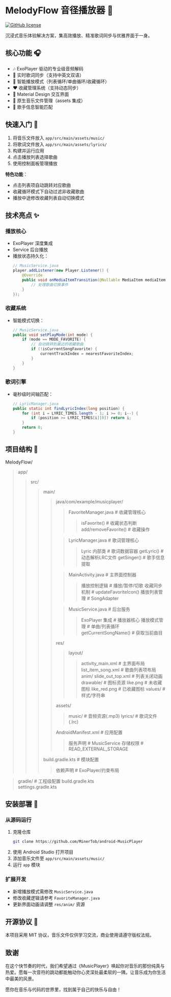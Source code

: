 # MelodyFlow 音径播放器 🎵

[![GitHub license](https://img.shields.io/github/license/MinerTob/android-MusicPlayer)](https://github.com/MinerTob/android-MusicPlayer/blob/main/LICENSE)

沉浸式音乐体验解决方案，集高效播放、精准歌词同步与优雅界面于一身。

## 核心功能 🎧

- 🎶 ExoPlayer 驱动的专业级音频解码
- 📜 实时歌词同步（支持中英文双语）
- 🔄 智能播放模式（列表循环/单曲循环/收藏循环）
- ❤️ 收藏管理系统（支持动态同步）
- 🎨 Material Design 交互界面
- 📂 原生音乐文件管理（assets 集成）
- 🎤 歌手信息智能匹配

## 快速入门 🚀

1. 将音乐文件放入 `app/src/main/assets/music/`
2. 将歌词文件放入 `app/src/main/assets/lyrics/`
3. 构建并运行应用
4. 点击播放列表选择歌曲
5. 使用控制面板管理播放

**特色功能**：
- 点击列表项自动跳转对应歌曲
- 收藏循环模式下自动过滤非收藏歌曲
- 播放中途修改收藏列表自动切换模式

## 技术亮点 ✨

### 播放核心
- ExoPlayer 深度集成
- Service 后台播放
- 播放状态持久化：
  ```java
  // MusicService.java
  player.addListener(new Player.Listener() {
      @Override
      public void onMediaItemTransition(@Nullable MediaItem mediaItem, int reason) {
          // 处理歌曲切换事件
      }
  });
  ```

### 收藏系统
- 智能模式切换：
  ```java
  // MusicService.java
  public void setPlayMode(int mode) {
      if (mode == MODE_FAVORITE) {
          // 自动跳转到最近的收藏歌曲
          if (!isCurrentSongFavorite) {
              currentTrackIndex = nearestFavoriteIndex;
          }
      }
  }
  ```

### 歌词引擎
- 毫秒级时间轴匹配：
  ```java
  // LyricManager.java
  public static int findLyricIndex(long position) {
      for (int i = LYRIC_TIMES.length - 1; i >= 0; i--) {
          if (position >= LYRIC_TIMES[i][0]) return i;
      }
      return 0;
  }
  ```

## 项目结构 📂
MelodyFlow/
> app/
> > src/
> > > main/
> > > > java/com/example/musicplayer/
> > > > > FavoriteManager.java       # 收藏管理核心
> > > > > > isFavorite()             # 收藏状态判断
> > > > > > add/removeFavorite()      # 收藏操作
> > > > 
> > > > > LyricManager.java          # 歌词管理核心
> > > > > > Lyric 内部类             # 歌词数据容器
> > > > > > getLyric()               # 动态解析LRC文件
> > > > > > getSinger()              # 歌手信息提取
> > > > 
> > > > > MainActivity.java          # 主界面控制器
> > > > > > 播放控制逻辑             # 播放/暂停/切歌
> > > > > > 收藏同步机制             # updateFavoriteIcon()
> > > > > > 播放列表管理             # SongAdapter
> > > > 
> > > > > MusicService.java          # 后台服务
> > > > > > ExoPlayer 集成           # 播放器核心
> > > > > > 播放模式管理             # 单曲/列表循环
> > > > > > getCurrentSongName()     # 获取当前曲目
> > > > 
> > > > res/
> > > > > layout/
> > > > > > activity_main.xml        # 主界面布局
> > > > > > list_item_song.xml        # 歌曲列表项布局  
> > > > > anim/
> > > > > > slide_out_top.xml         # 列表关闭动画
> > > > > drawable/                  # 图标资源
> > > > > > like.png                 # 未收藏图标
> > > > > > like_red.png             # 已收藏图标
> > > > > values/                   # 样式/字符串
> > > > 
> > > > assets/
> > > > > music/                   # 音频资源(.mp3)
> > > > > lyrics/                  # 歌词文件(.lrc)
> > > > 
> > > > AndroidManifest.xml        # 应用配置
> > > > > 服务声明                 # MusicService
> > > > > 存储权限                 # READ_EXTERNAL_STORAGE
> > > 
> > > build.gradle.kts             # 模块配置
> > > > 依赖声明                  # ExoPlayer/约束布局

> gradle/                       # 工程级配置
> build.gradle.kts              
> settings.gradle.kts

## 安装部署 📲
### 从源码运行
1. 克隆仓库
   ```bash
   git clone https://github.com/MinerTob/android-MusicPlayer
   ```
2. 使用 Android Studio 打开项目
3. 添加音乐文件至 `app/src/main/assets/music/`
4. 运行 `app` 模块

### 扩展开发
- 新增播放模式需修改 `MusicService.java`
- 修改收藏逻辑请参考 `FavoriteManager.java`
- 更新界面动画请调整 `res/anim/` 资源

## 开源协议 📜
本项目采用 MIT 协议，音乐文件仅供学习交流，商业使用请遵守版权法规。

## 致谢

在这个快节奏的时代，我们希望通过《MusicPlayer》唤起你对音乐的那份纯真与热爱。愿每一次音符的跳动都能触动你心灵深处最柔软的一隅，让音乐成为你生活中最美的风景。

愿你在音乐与代码的世界里，找到属于自己的快乐与自由！
